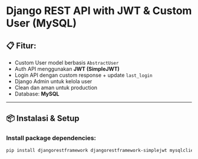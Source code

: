 # Django REST API with JWT & Custom User (MySQL)

## 📋 Fitur:
- Custom User model berbasis `AbstractUser`
- Auth API menggunakan **JWT (SimpleJWT)**
- Login API dengan custom response + update `last_login`
- Django Admin untuk kelola user
- Clean dan aman untuk production
- Database: **MySQL**

---

## 📦 Instalasi & Setup

### Install package dependencies:
```bash
pip install djangorestframework djangorestframework-simplejwt mysqlclient

